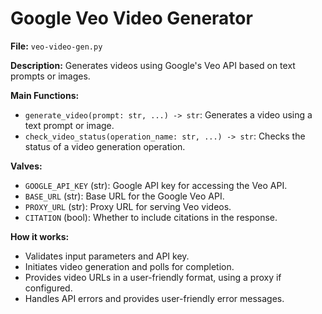 # Google Veo Video Generator

**File:** `veo-video-gen.py`

**Description:**
Generates videos using Google's Veo API based on text prompts or images.

**Main Functions:**
- `generate_video(prompt: str, ...) -> str`: Generates a video using a text prompt or image.
- `check_video_status(operation_name: str, ...) -> str`: Checks the status of a video generation operation.

**Valves:**
- `GOOGLE_API_KEY` (str): Google API key for accessing the Veo API.
- `BASE_URL` (str): Base URL for the Google Veo API.
- `PROXY_URL` (str): Proxy URL for serving Veo videos.
- `CITATION` (bool): Whether to include citations in the response.

**How it works:**
- Validates input parameters and API key.
- Initiates video generation and polls for completion.
- Provides video URLs in a user-friendly format, using a proxy if configured.
- Handles API errors and provides user-friendly error messages.
